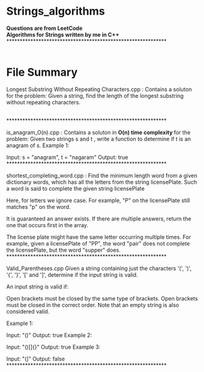 # Strings_algorithms
<b> Questions are from LeetCode</b>
<br><b>Algorithms for Strings written by me in C++</b>
<br>************************************************************<br>
<br><h1>File Summary</h1>
 
Longest Substring Without Repeating Characters.cpp : Contains a soluton for the problem: Given a string, find the length of the longest substring without repeating characters.

<br>************************************************************<br>

is_anagram_O(n).cpp : Contains a soluton in <b>O(n) time complexity </b> for the problem: Given two strings s and t , write a function to determine if t is an anagram of s.
Example 1:

Input: s = "anagram", t = "nagaram"
Output: true
<br>************************************************************<br>

shortest_completing_word.cpp :
Find the minimum length word from a given dictionary words, which has all the letters from the string licensePlate. Such a word is said to complete the given string licensePlate

Here, for letters we ignore case. For example, "P" on the licensePlate still matches "p" on the word.

It is guaranteed an answer exists. If there are multiple answers, return the one that occurs first in the array.

The license plate might have the same letter occurring multiple times. For example, given a licensePlate of "PP", the word "pair" does not complete the licensePlate, but the word "supper" does.
<br>************************************************************<br>



Valid_Parentheses.cpp
Given a string containing just the characters '(', ')', '{', '}', '[' and ']', determine if the input string is valid.

An input string is valid if:

Open brackets must be closed by the same type of brackets.
Open brackets must be closed in the correct order.
Note that an empty string is also considered valid.

Example 1:

Input: "()"
Output: true
Example 2:

Input: "()[]{}"
Output: true
Example 3:

Input: "(]"
Output: false
<br>************************************************************<br>


